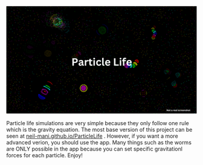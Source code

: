 <img src="images/Particle Life.png" alt="Project Logo">

Particle life simulations are very simple because they only follow one rule which is the gravity equation. The most base version of this project can be seen at <a href="neil-mani.github.io/ParticleLife">neil-mani.github.io/ParticleLife</a> .
However, if you want a more advanced verion, you should use the app. Many things such as the worms are ONLY possible in the app because you can set specific gravitationl forces for each particle. Enjoy!



